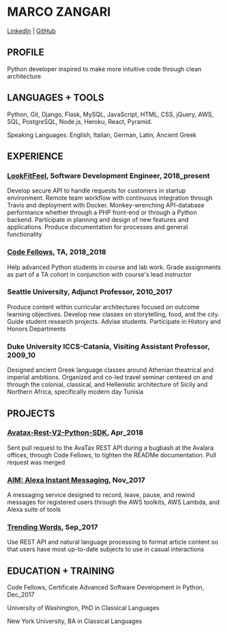 # MARCO ZANGARI
[LinkedIn](https://www.linkedin.com/in/marco-zangari/) | [GitHub](https://github.com/marco-zangari)

## PROFILE
Python developer inspired to make more intuitive code through clean architecture

## LANGUAGES + TOOLS
Python, Git, Django, Flask, MySQL, JavaScript, HTML, CSS, jQuery, AWS, SQL, PostgreSQL, Node.js, Heroku, React, Pyramid.

Speaking Languages: English, Italian, German, Latin, Ancient Greek

## EXPERIENCE
### [LookFitFeel](https://www.lookfitfeel.com/), Software Development Engineer, 2018_present
Develop secure API to handle requests for customers in startup environment. Remote team workflow with continuous integration through Travis and deployment with Docker. Monkey-wrenching API-database performance whether through a PHP front-end or through a Python backend. Participate in planning and design of new features and applications. Produce documentation for processes and general functionality

### [Code Fellows](https://www.codefellows.org/courses/code-401/advanced-software-development-in-python/), TA, 2018_2018
Help advanced Python students in course and lab work. Grade assignments as part of a TA cohort in conjunction with course's lead instructor

### Seattle University, Adjunct Professor, 2010_2017
Produce content within curricular architectures focused on outcome learning objectives. Develop new classes on storytelling, food, and the city. Guide student research projects. Advise students. Participate in History and Honors Departments

### Duke University ICCS-Catania, Visiting Assistant Professor, 2009_10
Designed ancient Greek language classes around Athenian theatrical and imperial ambitions. Organized and co-led travel seminar centered on and through the colonial, classical, and Hellenistic architecture of Sicily and Northern Africa, specifically modern day Tunisia

## PROJECTS
### [Avatax-Rest-V2-Python-SDK](https://github.com/marco-zangari/AvaTax-REST-V2-Python-SDK), Apr_2018
Sent pull request to the AvaTax REST API during a bugbash at the Avalara offices, through Code Fellows, to tighten the READMe documentation. Pull request was merged

### [AIM: Alexa Instant Messaging](https://github.com/RJB888/alexa_skill), Nov_2017
A messaging service designed to record, leave, pause, and rewind messages for registered users through the AWS toolkits, AWS Lambda, and Alexa suite of tools

### [Trending Words](https://github.com/TrendingWrds/TrendingWords), Sep_2017
Use REST API and natural language processing to format article content so that users have most up-to-date subjects to use in casual interactions

## EDUCATION + TRAINING
Code Fellows, Certificate Advanced Software Development in Python, Dec_2017

University of Washington, PhD in Classical Languages

New York University, BA in Classical Languages